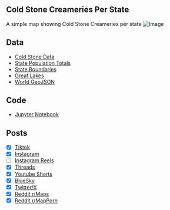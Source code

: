 ## Cold Stone Creameries Per State
A simple map showing Cold Stone Creameries per state
![Image](https://drive.google.com/uc?export=view&id=1aCN0HLskRZ9b2HoLOXiZsGBAOjOvPQj-)

## Data
* [Cold Stone Data](https://www.coldstonecreamery.com/locator/)
* [State Population Totals](https://www.census.gov/data/tables/time-series/demo/popest/2020s-state-total.html)
* [State Boundaries](https://www.census.gov/geographies/mapping-files/time-series/geo/carto-boundary-file.html)
* [Great Lakes](https://usicecenter.gov/Products/GreatLakesData)
* [World GeoJSON](https://public.opendatasoft.com/explore/dataset/world-administrative-boundaries/export/?flg=en-us)

## Code
* [Jupyter Notebook](FormatData.ipynb)

## Posts
- [x] [Tiktok](https://www.tiktok.com/@vinemapper/video/7481715667457101099)
- [x] [Instagram](https://www.instagram.com/p/DHMAUm5Ptof/)
- [ ] [Instagram Reels]()
- [x] [Threads](https://www.threads.net/@vinemapper/post/DHMAVIhPbgv)
- [x] [Youtube Shorts](https://youtube.com/shorts/4DfCYFEyEkc)
- [x] [BlueSky](https://bsky.app/profile/vinemapper.bsky.social/post/3lke3xy4xck2z)
- [x] [Twitter/X](https://x.com/VineMapper/status/1900594820927934829)
- [x] [Reddit r/Maps](https://www.reddit.com/r/Maps/comments/1jb8x30/cold_stone_creameries_per_state/)
- [x] [Reddit r/MapPorn](https://www.reddit.com/r/MapPorn/comments/1jb8x5m/cold_stone_creameries_per_state/)
